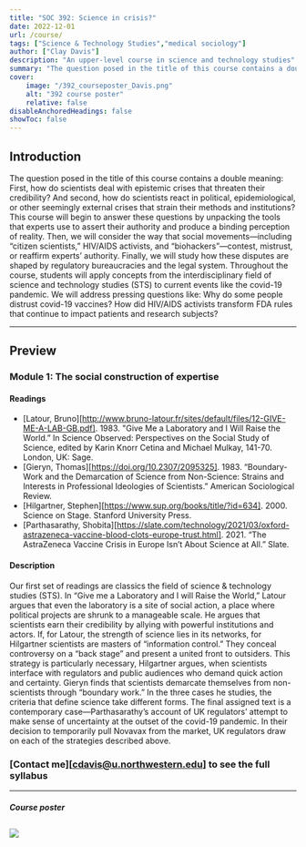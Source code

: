 ```yaml
---
title: "SOC 392: Science in crisis?" 
date: 2022-12-01
url: /course/
tags: ["Science & Technology Studies","medical sociology"]
author: ["Clay Davis"]
description: "An upper-level course in science and technology studies" 
summary: "The question posed in the title of this course contains a double meaning: First, how do scientists deal with epistemic crises that threaten their credibility? And second, how do scientists react in political, epidemiological, or other seemingly external crises that strain their methods and institutions? This course will begin to answer these questions by unpacking the tools that experts use to assert their authority and produce a binding perception of reality. Then, we will consider the way that social movements—including “citizen scientists,” HIV/AIDS activists, and “biohackers”—contest, mistrust, or reaffirm experts’ authority. Finally, we will study how these disputes are shaped by regulatory bureaucracies and the legal system." 
cover:
    image: "/392_courseposter_Davis.png"
    alt: "392 course poster"
    relative: false
disableAnchoredHeadings: false
showToc: false
---
```


## Introduction

The question posed in the title of this course contains a double meaning: First, how do scientists deal with epistemic crises that threaten their credibility? And second, how do scientists react in political, epidemiological, or other seemingly external crises that strain their methods and institutions? This course will begin to answer these questions by unpacking the tools that experts use to assert their authority and produce a binding perception of reality. Then, we will consider the way that social movements—including “citizen scientists,” HIV/AIDS activists, and “biohackers”—contest, mistrust, or reaffirm experts’ authority. Finally, we will study how these disputes are shaped by regulatory bureaucracies and the legal system. Throughout the course, students will apply concepts from the interdisciplinary field of science and technology studies (STS) to current events like the covid-19 pandemic. We will address pressing questions like: Why do some people distrust covid-19 vaccines? How did HIV/AIDS activists transform FDA rules that continue to impact patients and research subjects?

---

## Preview
### Module 1: The social construction of expertise
#### Readings

- [Latour, Bruno][http://www.bruno-latour.fr/sites/default/files/12-GIVE-ME-A-LAB-GB.pdf]. 1983. "Give Me a Laboratory and I Will Raise the World.” In Science Observed: Perspectives on the Social Study of Science, edited by Karin Knorr Cetina and Michael Mulkay, 141-70. London, UK: Sage.
- [Gieryn, Thomas][https://doi.org/10.2307/2095325]. 1983. “Boundary-Work and the Demarcation of Science from Non-Science: Strains and Interests in Professional Ideologies of Scientists.” American Sociological Review.
- [Hilgartner, Stephen][https://www.sup.org/books/title/?id=634]. 2000. Science on Stage. Stanford University Press.
- [Parthasarathy, Shobita][https://slate.com/technology/2021/03/oxford-astrazeneca-vaccine-blood-clots-europe-trust.html]. 2021. “The AstraZeneca Vaccine Crisis in Europe Isn’t About Science at All.” Slate.


#### Description

Our first set of readings are classics the field of science & technology studies (STS). In “Give me a Laboratory and I will Raise the World,” Latour argues that even the laboratory is a site of social action, a place where political projects are shrunk to a manageable scale. He argues that scientists earn their credibility by allying with powerful institutions and actors. If, for Latour, the strength of science lies in its networks, for Hilgartner scientists are masters of “information control.” They conceal controversy on a “back stage” and present a united front to outsiders. This strategy is particularly necessary, Hilgartner argues, when scientists interface with regulators and public audiences who demand quick action and certainty. Gieryn finds that scientists demarcate themselves from non-scientists through “boundary work.” In the three cases he studies, the criteria that define science take different forms. The final assigned text is a contemporary case—Parthasarathy’s account of UK regulators’ attempt to make sense of uncertainty at the outset of the covid-19 pandemic. In their decision to temporarily pull Novavax from the market, UK regulators draw on each of the strategies described above.

### [Contact me][cdavis@u.northwestern.edu] to see the full syllabus
---

##### Course poster

![](/392_courseposter_Davis.png)
---


